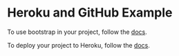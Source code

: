 # Heroku and GitHub Example

To use bootstrap in your project, follow the [docs](https://github.com/twbs/bootstrap-sass).

To deploy your project to Heroku, follow the [docs](https://devcenter.heroku.com/articles/getting-started-with-rails5).
